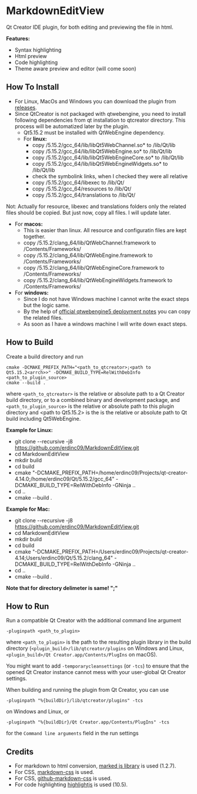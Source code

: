 # MarkdownEditView

Qt Creator IDE plugin, for both editing and previewing the file in html.

__Features:__

* Syntax highlighting
* Html preview
* Code highlighting
* Theme aware preview and editor (will come soon)


## How To Install

* For Linux, MacOs and Windows you can download the plugin from [releases](https://github.com/erdinc09/MarkdownEditView/releases). 
* Since QtCreator is not packaged with qtwebengine, you need to install following dependencies from qt installation to qtcreator directory. This process will be automatized later by the plugin.
  * Qt5.15.2 must be installed with QtWebEngine dependency.
  * For __linux:__  
    * copy  <Qt Installation Path>/5.15.2/gcc_64/lib/libQt5WebChannel.so*       to <Ct Creator Ins Path>/lib/Qt/lib  
    * copy  <Qt Installation Path>/5.15.2/gcc_64/lib/libQt5WebEngine.so*        to <Ct Creator Ins Path>/lib/Qt/lib
    * copy  <Qt Installation Path>/5.15.2/gcc_64/lib/libQt5WebEngineCore.so*    to <Ct Creator Ins Path>/lib/Qt/lib
    * copy  <Qt Installation Path>/5.15.2/gcc_64/lib/libQt5WebEngineWidgets.so* to <Ct Creator Ins Path>/lib/Qt/lib
    * check the symbolink links, when I checked they were all relative
    * copy  <Qt Installation Path>/5.15.2/gcc_64/libexec        to <Ct Creator Ins Path>/lib/Qt/
    * copy  <Qt Installation Path>/5.15.2/gcc_64/resources      to <Ct Creator Ins Path>/lib/Qt/
    * copy  <Qt Installation Path>/5.15.2/gcc_64/translations   to <Ct Creator Ins Path>/lib/Qt/
  
Not: Actually for resource, libexec and translations folders only the related files should be copied. But just now, copy all files. I will update later.

  * For __macos:__
    * This is easier than linux. All resource and configuratin files are kept together.
    * copy  <Qt Installation Path>/5.15.2/clang_64/lib/QtWebChannel.framework           to  <Qt Creator.app>/Contents/Frameworks/
    * copy  <Qt Installation Path>/5.15.2/clang_64/lib/QtWebEngine.framework            to  <Qt Creator.app>/Contents/Frameworks/
    * copy  <Qt Installation Path>/5.15.2/clang_64/lib/QtWebEngineCore.framework        to  <Qt Creator.app>/Contents/Frameworks/
    * copy  <Qt Installation Path>/5.15.2/clang_64/lib/QtWebEngineWidgets.framework     to  <Qt Creator.app>/Contents/Frameworks/
  * For __windows:__
    * Since I do not have Windows machine I cannot write the exact steps but the logic same.
    * By the help of [official qtwebengine5 deployment notes](https://doc.qt.io/qt-5/qtwebengine-deploying.html) you can copy the related files.
    * As soon as I have a windows machine I will write down exact steps.


## How to Build

Create a build directory and run

    cmake -DCMAKE_PREFIX_PATH="<path_to_qtcreator>;<path to Qt5.15.2<arrch>>" -DCMAKE_BUILD_TYPE=RelWithDebInfo <path_to_plugin_source>
    cmake --build .

where `<path_to_qtcreator>` is the relative or absolute path to a Qt Creator build directory, or to
a combined binary and development package, and `<path_to_plugin_source>` is the relative or absolute
path to this plugin directory and <path to Qt5.15.2<arrch>> is the is the relative or absolute
path to Qt build including Qt5WebEngine.

__Example for Linux:__
* git clone --recursive -j8 https://github.com/erdinc09/MarkdownEditView.git
* cd MarkdownEditView
* mkdir build
* cd build
* cmake "-DCMAKE_PREFIX_PATH=/home/erdinc09/Projects/qt-creator-4.14.0;/home/erdinc09/Qt/5.15.2/gcc_64" -DCMAKE_BUILD_TYPE=RelWithDebInfo -GNinja ..
* cd ..
* cmake --build .

__Example for Mac:__
* git clone --recursive -j8 https://github.com/erdinc09/MarkdownEditView.git
* cd MarkdownEditView
* mkdir build
* cd build
* cmake "-DCMAKE_PREFIX_PATH=/Users/erdinc09/Projects/qt-creator-4.14;Users/erdinc09/Qt/5.15.2/clang_64" -DCMAKE_BUILD_TYPE=RelWithDebInfo -GNinja ..
* cd ..
* cmake --build .

__Note that for directory delimeter is same! ";"__


## How to Run

Run a compatible Qt Creator with the additional command line argument

    -pluginpath <path_to_plugin>

where `<path_to_plugin>` is the path to the resulting plugin library in the build directory
(`<plugin_build>/lib/qtcreator/plugins` on Windows and Linux,
`<plugin_build>/Qt Creator.app/Contents/PlugIns` on macOS).

You might want to add `-temporarycleansettings` (or `-tcs`) to ensure that the opened Qt Creator
instance cannot mess with your user-global Qt Creator settings.

When building and running the plugin from Qt Creator, you can use

    -pluginpath "%{buildDir}/lib/qtcreator/plugins" -tcs

on Windows and Linux, or

    -pluginpath "%{buildDir}/Qt Creator.app/Contents/PlugIns" -tcs

for the `Command line arguments` field in the run settings


## Credits

* For markdown to html conversion, [marked js library](https://github.com/markedjs/marked) is used (1.2.7).
* For CSS, [markdown-css](https://github.com/rhiokim/markdown-css) is used.
* For CSS, [github-markdown-css](https://github.com/sindresorhus/github-markdown-css) is used.
* For code highlighting [highlightjs](https://highlightjs.org/) is used (10.5).
